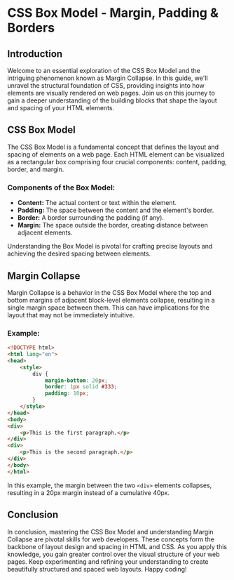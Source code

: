 # CSS Box Model - Margin, Padding & Borders

## Introduction

Welcome to an essential exploration of the CSS Box Model and the intriguing phenomenon known as Margin Collapse. In this
guide, we'll unravel the structural foundation of CSS, providing insights into how elements are visually rendered on web
pages. Join us on this journey to gain a deeper understanding of the building blocks that shape the layout and spacing
of your HTML elements.

## CSS Box Model

The CSS Box Model is a fundamental concept that defines the layout and spacing of elements on a web page. Each HTML
element can be visualized as a rectangular box comprising four crucial components: content, padding, border, and margin.

### Components of the Box Model:

- **Content:** The actual content or text within the element.
- **Padding:** The space between the content and the element's border.
- **Border:** A border surrounding the padding (if any).
- **Margin:** The space outside the border, creating distance between adjacent elements.

Understanding the Box Model is pivotal for crafting precise layouts and achieving the desired spacing between elements.

## Margin Collapse

Margin Collapse is a behavior in the CSS Box Model where the top and bottom margins of adjacent block-level elements
collapse, resulting in a single margin space between them. This can have implications for the layout that may not be
immediately intuitive.

### Example:

```html
<!DOCTYPE html>
<html lang="en">
<head>
    <style>
        div {
            margin-bottom: 20px;
            border: 1px solid #333;
            padding: 10px;
        }
    </style>
</head>
<body>
<div>
    <p>This is the first paragraph.</p>
</div>
<div>
    <p>This is the second paragraph.</p>
</div>
</body>
</html>
```

In this example, the margin between the two `<div>` elements collapses, resulting in a 20px margin instead of a
cumulative 40px.

## Conclusion

In conclusion, mastering the CSS Box Model and understanding Margin Collapse are pivotal skills for web developers.
These concepts form the backbone of layout design and spacing in HTML and CSS. As you apply this knowledge, you gain
greater control over the visual structure of your web pages. Keep experimenting and refining your understanding to
create beautifully structured and spaced web layouts. Happy coding!